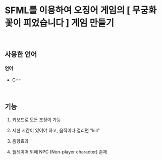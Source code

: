 # SFML를 이용하여 오징어 게임의 [ 무궁화 꽃이 피었습니다 ] 게임 만들기
</br>

## 사용한 언어
#### 언어
- C++

</br>

## 기능
1. 키보드로 모든 조정이 가능

2. 제한 시간이 있어야 하고, 움직이다 걸리면 "kill"

3. 음향효과

4. 플레이어 외에 NPC (Non-player character) 존재

